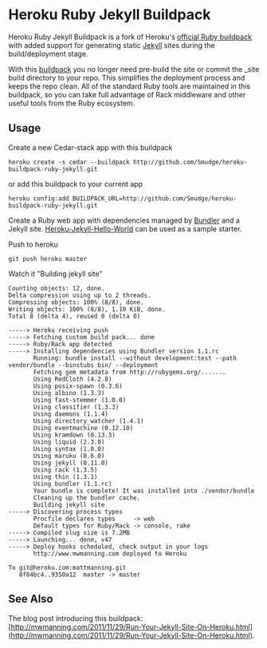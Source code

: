 Heroku Ruby Jekyll Buildpack
============================

Heroku Ruby Jekyll Buildpack is a fork of Heroku's [official Ruby buildpack](https://github.com/heroku/heroku-buildpack-ruby) with added support for generating static [Jekyll](https://github.com/mojombo/jekyll) sites during the build/deployment stage.

With this [buildpack](http://devcenter.heroku.com/articles/buildpacks) you no longer need pre-build the site or commit the _site build directory to your repo. This simplifies the deployment process and keeps the repo clean. All of the standard Ruby tools are maintained in this buildpack, so you can take full advantage of Rack middleware and other useful tools from the Ruby ecosystem.

Usage
-----

Create a new Cedar-stack app with this buildpack

    heroku create -s cedar --buildpack http://github.com/Smudge/heroku-buildpack-ruby-jekyll.git

or add this buildpack to your current app

    heroku config:add BUILDPACK_URL=http://github.com/Smudge/heroku-buildpack-ruby-jekyll.git

Create a Ruby web app with dependencies managed by [Bundler](http://gembundler.com/) and a Jekyll site. [Heroku-Jekyll-Hello-World](https://github.com/burkemw3/Heroku-Jekyll-Hello-World) can be used as a sample starter.

Push to heroku

    git push heroku master

Watch it "Building jekyll site"

    Counting objects: 12, done.
    Delta compression using up to 2 threads.
    Compressing objects: 100% (8/8), done.
    Writing objects: 100% (8/8), 1.10 KiB, done.
    Total 8 (delta 4), reused 0 (delta 0)
    
    -----> Heroku receiving push
    -----> Fetching custom build pack... done
    -----> Ruby/Rack app detected
    -----> Installing dependencies using Bundler version 1.1.rc
           Running: bundle install --without development:test --path vendor/bundle --binstubs bin/ --deployment
           Fetching gem metadata from http://rubygems.org/.......
           Using RedCloth (4.2.8)
           Using posix-spawn (0.3.6)
           Using albino (1.3.3)
           Using fast-stemmer (1.0.0)
           Using classifier (1.3.3)
           Using daemons (1.1.4)
           Using directory_watcher (1.4.1)
           Using eventmachine (0.12.10)
           Using kramdown (0.13.3)
           Using liquid (2.3.0)
           Using syntax (1.0.0)
           Using maruku (0.6.0)
           Using jekyll (0.11.0)
           Using rack (1.3.5)
           Using thin (1.3.1)
           Using bundler (1.1.rc)
           Your bundle is complete! It was installed into ./vendor/bundle
           Cleaning up the bundler cache.
           Building jekyll site
    -----> Discovering process types
           Procfile declares types     -> web
           Default types for Ruby/Rack -> console, rake
    -----> Compiled slug size is 7.2MB
    -----> Launching... done, v47
    -----> Deploy hooks scheduled, check output in your logs
           http://www.mwmanning.com deployed to Heroku
    
    To git@heroku.com:mattmanning.git
       8f84bc4..9350a12  master -> master

See Also
--------

The blog post introducing this buildpack: [http://mwmanning.com/2011/11/29/Run-Your-Jekyll-Site-On-Heroku.html](http://mwmanning.com/2011/11/29/Run-Your-Jekyll-Site-On-Heroku.html).

